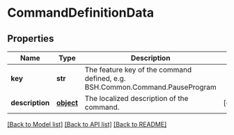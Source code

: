 # CommandDefinitionData

## Properties
Name | Type | Description | Notes
------------ | ------------- | ------------- | -------------
**key** | **str** | The feature key of the command defined, e.g. BSH.Common.Command.PauseProgram | 
**description** | [**object**](.md) | The localized description of the command. | [optional] 

[[Back to Model list]](../README.md#documentation-for-models) [[Back to API list]](../README.md#documentation-for-api-endpoints) [[Back to README]](../README.md)


